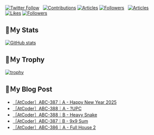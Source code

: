 [![Twitter Follow](https://img.shields.io/twitter/follow/hyperdb?label=twitter&logo=twitter&style=plastic)](https://twitter.com/hyperdb)
&nbsp;
[![Contributions](https://badgen.org/img/qiita/hyperdb/contributions?style=plastic)](https://qiita.com/hyperdb)
[![Articles](https://badgen.org/img/qiita/hyperdb/articles?style=plastic)](https://qiita.com/hyperdb)
[![Followers](https://badgen.org/img/qiita/hyperdb/followers?style=plastic)](https://qiita.com/hyperdb)
&nbsp;
[![Articles](https://badgen.org/img/zenn/hyperdb/articles)](https://zenn.dev/hyperdb)
[![Likes](https://badgen.org/img/zenn/hyperdb/likes?style=plastic)](https://zenn.dev/hyperdb)
[![Followers](https://badgen.org/img/zenn/hyperdb/followers?style=plastic)](https://zenn.dev/hyperdb)

## 🔖Ｍy Stats

[![GitHub stats](https://github-readme-stats-eight-theta.vercel.app/api?username=hyperdb&theme=radical&count_private=true&show_icons=true)](https://github.com/anuraghazra/github-readme-stats)

## 🔖Ｍy Trophy

[![trophy](https://github-profile-trophy.vercel.app/?username=hyperdb&theme=onedark)](https://github.com/ryo-ma/github-profile-trophy)

## 🔖Ｍy Blog Post

<!-- BLOG-POST-LIST:START -->
- [［AtCoder］ABC-387｜A - Happy New Year 2025](https://zenn.dev/hyperdb/articles/dd8c0530ed10e3)
- [［AtCoder］ABC-388｜A - ?UPC](https://zenn.dev/hyperdb/articles/6c41b6a47f5c7d)
- [［AtCoder］ABC-388｜B - Heavy Snake](https://zenn.dev/hyperdb/articles/4dab64551d45fd)
- [［AtCoder］ABC-387｜B - 9x9 Sum](https://zenn.dev/hyperdb/articles/2b4d62d77e99f5)
- [［AtCoder］ABC-386｜A - Full House 2](https://zenn.dev/hyperdb/articles/d0f9b5f9281dc0)
<!-- BLOG-POST-LIST:END -->
